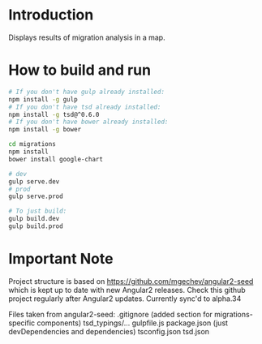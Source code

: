 # Introduction

Displays results of migration analysis in a map.

# How to build and run

```bash
# If you don't have gulp already installed:
npm install -g gulp
# If you don't have tsd already installed:
npm install -g tsd@^0.6.0
# If you don't have bower already installed:
npm install -g bower

cd migrations
npm install
bower install google-chart

# dev
gulp serve.dev
# prod
gulp serve.prod

# To just build:
gulp build.dev
gulp build.prod
```

# Important Note
Project structure is based on https://github.com/mgechev/angular2-seed
which is kept up to date with new Angular2 releases.
Check this github project regularly after Angular2 updates.
Currently sync'd to alpha.34

Files taken from angular2-seed:
  .gitignore (added section for migrations-specific components)
  tsd_typings/...
  gulpfile.js
  package.json (just devDependencies and dependencies)
  tsconfig.json
  tsd.json
